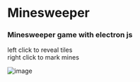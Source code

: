 # Minesweeper

### Minesweeper game with electron js

left click to reveal tiles <br/>
right click to mark mines

![image](https://github.com/Adam03lvl/Minesweeper/assets/130315121/5cd4ff44-9535-4073-a481-f94bb34f618c)
